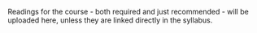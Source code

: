 Readings for the course - both required and just recommended - will be uploaded here, unless they are linked directly in the syllabus.
